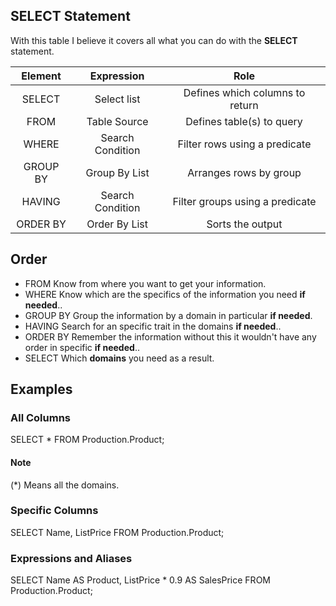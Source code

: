 ## SELECT Statement

With this table I believe it covers all what you can do with the **SELECT** statement.

| Element | Expression      |Role|
| :---:   | :---:           | :---:|
| SELECT  | Select list     |Defines which columns to return|
| FROM    | Table Source    |Defines table(s) to query|
| WHERE   | Search Condition|Filter rows using a predicate|
| GROUP BY| Group By List   |Arranges rows by group|
| HAVING  | Search Condition|Filter groups using a predicate|
| ORDER BY| Order By List   |Sorts the output|

## Order
- FROM Know from where you want to get your information.
- WHERE Know which are the specifics of the information you need **if needed**..
- GROUP BY Group the information by a domain in particular **if needed**.
- HAVING Search for an specific trait in the domains **if needed**..
- ORDER BY Remember the information without this it wouldn't have any order in specific **if needed**..
- SELECT Which **domains** you need as a result.

## Examples

### All Columns

SELECT * FROM Production.Product;
 #### Note
 (*) Means all the domains.

### Specific Columns

SELECT Name, ListPrice
FROM Production.Product;

### Expressions and Aliases

SELECT Name AS Product, ListPrice * 0.9 AS SalesPrice
FROM Production.Product;



